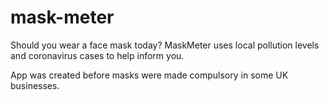 # mask-meter
Should you wear a face mask today? MaskMeter uses local pollution levels and coronavirus cases to help inform you. 

App was created before masks were made compulsory in some UK businesses. 
